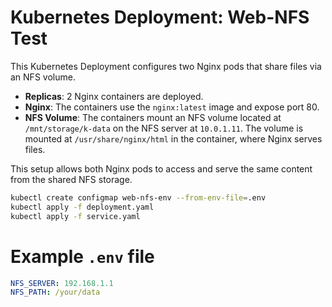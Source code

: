 # Kubernetes Deployment: Web-NFS Test

This Kubernetes Deployment configures two Nginx pods that share files via an NFS volume.

- **Replicas**: 2 Nginx containers are deployed.
- **Nginx**: The containers use the `nginx:latest` image and expose port 80.
- **NFS Volume**: The containers mount an NFS volume located at `/mnt/storage/k-data` on the NFS server at `10.0.1.11`. The volume is mounted at `/usr/share/nginx/html` in the container, where Nginx serves files.

This setup allows both Nginx pods to access and serve the same content from the shared NFS storage.

```bash
kubectl create configmap web-nfs-env --from-env-file=.env
kubectl apply -f deployment.yaml
kubectl apply -f service.yaml
```

# Example `.env` file

```yml
NFS_SERVER: 192.168.1.1
NFS_PATH: /your/data
```